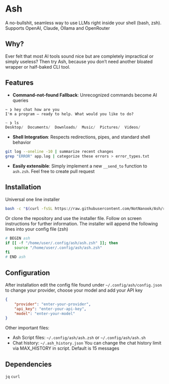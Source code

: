 # Ash
A no-bullshit, seamless way to use LLMs right inside your shell (bash, zsh). Supports OpenAI, Claude, Ollama and OpenRouter

## Why?

Ever felt that most AI tools sound nice but are completely impractical or simply useless? Then try Ash, because you don’t need another bloated wrapper or half-baked CLI tool.

## Features

- **Command-not-found Fallback**: Unrecognized commands become AI queries

```
~ ❯ hey chat how are you
I'm a program — ready to help. What would you like to do?
```
```python
~ ❯ ls
Desktop/  Documents/  Downloads/  Music/  Pictures/  Videos/
```

- **Shell Integration**: Respects redirections, pipes, and standard shell behavior

```sh
git log --oneline -10 | summarize recent changes
grep "ERROR" app.log | categorize these errors > error_types.txt
```

- **Easily extensible**: Simply implement a new `__send_to` function to `ash.zsh`. Feel free to create pull request

## Installation
Universal one line installer
```sh
bash -c "$(curl -fsSL https://raw.githubusercontent.com/NotNanook/Ash/refs/heads/main/installer.sh)"
```
Or clone the repository and use the installer file. Follow on screen instructions for further information. The installer will append the following lines into your config file (zsh)
```zsh
# BEGIN ash
if [[ -f "/home/user/.config/ash/ash.zsh" ]]; then
    source "/home/user/.config/ash/ash.zsh"
fi
# END ash
```

## Configuration
After installation edit the config file found under `~/.config/ash/config.json` to change your provider, choose your model and add your API key
```json
{
    "provider": "enter-your-provider",
    "api_key": "enter-your-api-key",
    "model": "enter-your-model"
}
```
Other important files:
- Ash Script files: `~/.config/ash/ash.zsh` or `~/.config/ash/ash.sh`
- Chat history: `~/.ash_history.json`
You can change the chat history limit via MAX_HISTORY in script. Default is 15 messages

## Dependencies
`jq`
`curl`
